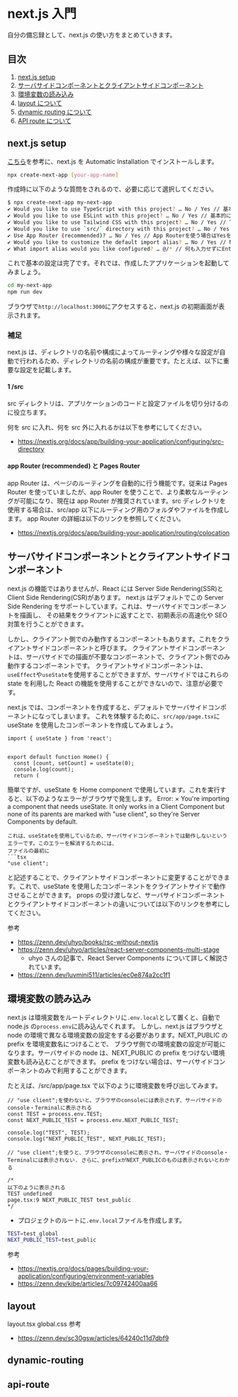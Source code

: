 # next.js 入門

自分の備忘録として、next.js の使い方をまとめていきます。

## 目次

1. [next.js setup](#nextjs-setup)
2. [サーバサイドコンポーネントとクライアントサイドコンポーネント](#サーバサイドコンポーネントとクライアントサイドコンポーネント)
3. [環境変数の読み込み](#環境変数の読み込み)
4. [layout について](#layout)
5. [dynamic routing について](#dynamic-routing)
6. [API route について](#api-route)

## next.js setup

[こちら](https://nextjs.org/docs/getting-started/installation)を参考に、next.js を Automatic Installation でインストールします。

```bash
npx create-next-app [your-app-name]
```

作成時に以下のような質問をされるので、必要に応じて選択してください。

```bash
$ npx create-next-app my-next-app
✔ Would you like to use TypeScript with this project? … No / Yes // 基本的にはTypeScriptので、Yesを選択
✔ Would you like to use ESLint with this project? … No / Yes // 基本的にはESLintので、Yesを選択
✔ Would you like to use Tailwind CSS with this project? … No / Yes // Tailwind CSSを使う場合はYesを選択
✔ Would you like to use `src/` directory with this project? … No / Yes // srcディレクトリを使う場合はYesを選択
✔ Use App Router (recommended)? … No / Yes // App Routerを使う場合はYesを選択
✔ Would you like to customize the default import alias? … No / Yes // Noで進める
✔ What import alias would you like configured? … @/* // 何も入力せずにEnter
```

これで基本の設定は完了です。それでは、作成したアプリケーションを起動してみましょう。

```bash
cd my-next-app
npm run dev
```

ブラウザで`http://localhost:3000`にアクセスすると、next.js の初期画面が表示されます。

### 補足

next.js は、ディレクトリの名前や構成によってルーティングや様々な設定が自動で行われるため、ディレクトリの名前の構成が重要です。たとえば、以下に重要な設定を記載します。

#### 1 /src

src ディレクトリは、アプリケーションのコードと設定ファイルを切り分けるのに役立ちます。

何を src に入れ、何を src 外に入れるかは以下を参考にしてください。

- https://nextjs.org/docs/app/building-your-application/configuring/src-directory

#### app Router (recommended) と Pages Router

app Router は、ページのルーティングを自動的に行う機能です。従来は Pages Router を使っていましたが、app Router を使うことで、より柔軟なルーティングが可能になり、現在は
app Router が推奨されています。src ディレクトリを使用する場合は、src/app 以下にルーティング用のフォルダやファイルを作成します。
app Router の詳細は以下のリンクを参照してください。

- https://nextjs.org/docs/app/building-your-application/routing/colocation

## サーバサイドコンポーネントとクライアントサイドコンポーネント

next.js の機能ではありませんが、React には Server Side Rendering(SSR)と Client Side Rendering(CSR)があります。
next.js はデフォルトでこの Server Side Rendering をサポートしています。これは、サーバサイドでコンポーネントを描画し、
その結果をクライアントに返すことで、初期表示の高速化や SEO 対策を行うことができます。

しかし、クライアント側でのみ動作するコンポーネントもあります。これをクライアントサイドコンポーネントと呼びます。
クライアントサイドコンポーネントは、サーバサイドでの描画が不要なコンポーネントで、クライアント側でのみ動作するコンポーネントです。
クライアントサイドコンポーネントは、`useEffect`や`useState`を使用することができますが、サーバサイドではこれらの state を利用した
React の機能を使用することができないので、注意が必要です。

next.js では、コンポーネントを作成すると、デフォルトでサーバサイドコンポーネントになってしまいます。
これを体験するために、`src/app/page.tsx`に useState を使用したコンポーネントを作成してみましょう。

```tsx
import { useState } from 'react';


export default function Home() {
  const [count, setCount] = useState(0);
  console.log(count);
  return (
```

簡単ですが、useState を Home component で使用しています。これを実行すると、以下のようなエラーがブラウザで発生します。
Error:
× You're importing a component that needs useState. It only works in a Client Component but none of its parents are marked with "use client", so they're Server Components by default.

````
これは、useStateを使用しているため、サーバサイドコンポーネントでは動作しないというエラーです。このエラーを解消するためには、
ファイルの最初に
```tsx
"use client";
````

と記述することで、クライアントサイドコンポーネントに変更することができます。これで、useState を使用したコンポーネントをクライアントサイドで動作させることができます。
props の受け渡しなど、サーバサイドコンポーネントとクライアントサイドコンポーネントの違いについては以下のリンクを参考にしてください。

参考

- https://zenn.dev/uhyo/books/rsc-without-nextjs
- https://zenn.dev/uhyo/articles/react-server-components-multi-stage
  - uhyo さんの記事で、React Server Components について詳しく解説されています。
- https://zenn.dev/luvmini511/articles/ec0e874a2cc1f1

## 環境変数の読み込み

next.js は環境変数をルートディレクトリに`.env.local`として置くと、自動で node.js の`process.env`に読み込んでくれます。
しかし、next.js はブラウザと node の環境で異なる環境変数の設定をする必要があります。NEXT_PUBLIC の prefix を環境変数名につけることで、
ブラウザ側での環境変数の設定が可能になります。サーバサイドの node は、NEXT_PUBLIC の prefix をつけない環境変数も読み込むことができます。
prefix をつけない場合は、サーバサイドコンポーネントのみで利用することができます。

たとえば、/src/app/page.tsx で以下のように環境変数を呼び出してみます。

```tsx
// "use client";を使わないと、ブラウザのconsoleには表示されず、サーバサイドのconsole・Terminalに表示される
const TEST = process.env.TEST;
const NEXT_PUBLIC_TEST = process.env.NEXT_PUBLIC_TEST;

console.log("TEST", TEST);
console.log("NEXT_PUBLIC_TEST", NEXT_PUBLIC_TEST);

// "use client";を使うと、ブラウザのconsoleに表示され、サーバサイドのconsole・Terminalには表示されない. さらに、prefixがNEXT_PUBLICのものは表示されないとわかる

/*
以下のように表示される
TEST undefined
page.tsx:9 NEXT_PUBLIC_TEST test_public
*/
```

- プロジェクトのルートに`.env.local`ファイルを作成します。

```bash
TEST=test_global
NEXT_PUBLIC_TEST=test_public


```

参考

- https://nextjs.org/docs/pages/building-your-application/configuring/environment-variables
- https://zenn.dev/kibe/articles/7c09742400aa66

## layout

layout.tsx
global.css
参考

- https://zenn.dev/sc30gsw/articles/64240c11d7dbf9

## dynamic-routing

## api-route
